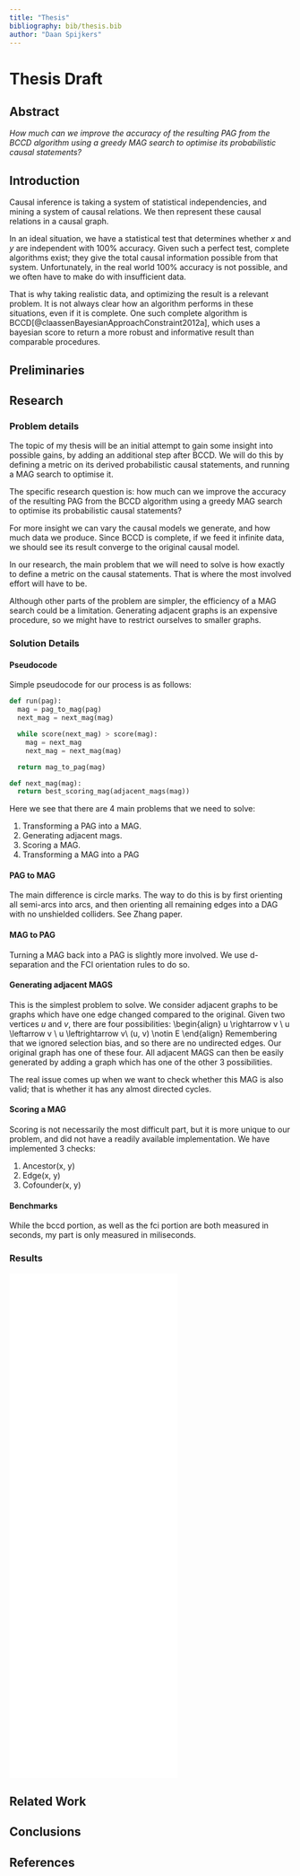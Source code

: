 ```yaml
---
title: "Thesis"
bibliography: bib/thesis.bib
author: "Daan Spijkers"
---
```


# Thesis Draft

## Abstract
*How much can we improve the accuracy of the resulting PAG from the BCCD
algorithm using a greedy MAG search to optimise its probabilistic causal
statements?*

## Introduction
Causal inference is taking a system of statistical independencies, and
mining a system of causal relations. We then represent these causal
relations in a causal graph.

In an ideal situation, we have a statistical test that determines
whether $x$ and $y$ are independent with 100\% accuracy. Given such a
perfect test, complete algorithms exist; they give the total causal
information possible from that system. Unfortunately, in the real world
100\% accuracy is not possible, and we often have to make do with
insufficient data.

That is why taking realistic data, and optimizing the result is a relevant
problem. It is not always clear how an algorithm performs in these
situations, even if it is complete. One such complete algorithm is
BCCD[@claassenBayesianApproachConstraint2012a], which uses a bayesian
score to return a more robust and informative result than comparable
procedures.

## Preliminaries

## Research

### Problem details
The topic of my thesis will be an initial attempt to gain some insight
into possible gains, by adding an additional step after BCCD. We will do
this by defining a metric on its derived probabilistic causal statements,
and running a MAG search to optimise it.

The specific research question is: how much can we improve the accuracy of
the resulting PAG from the BCCD algorithm using a greedy MAG search
to optimise its probabilistic causal statements?

For more insight we can vary the causal models we generate, and how much
data we produce. Since BCCD is complete, if we feed it infinite data, we
should see its result converge to the original causal model.

In our research, the main problem that we will need to solve is how
exactly to define a metric on the causal statements. That is where the most
involved effort will have to be.

Although other parts of the problem are simpler, the efficiency of a MAG
search could be a limitation. Generating adjacent graphs is an
expensive procedure, so we might have to restrict ourselves to smaller
graphs.

### Solution Details

#### Pseudocode
Simple pseudocode for our process is as follows:

~~~ python
def run(pag):
  mag = pag_to_mag(pag)
  next_mag = next_mag(mag)

  while score(next_mag) > score(mag):
    mag = next_mag
    next_mag = next_mag(mag)

  return mag_to_pag(mag)

def next_mag(mag):
  return best_scoring_mag(adjacent_mags(mag))
~~~

Here we see that there are 4 main problems that we need to solve:

  1. Transforming a PAG into a MAG.
  2. Generating adjacent mags.
  3. Scoring a MAG.
  4. Transforming a MAG into a PAG

#### PAG to MAG
The main difference is circle marks. The way to do this is by first
orienting all semi-arcs into arcs, and then orienting all remaining edges
into a DAG with no unshielded colliders. See Zhang paper.

#### MAG to PAG
Turning a MAG back into a PAG is slightly more involved. We use
d-separation and the FCI orientation rules to do so.

#### Generating adjacent MAGS
This is the simplest problem to solve. We consider adjacent graphs to be
graphs which have one edge changed compared to the original. Given two
vertices $u$ and $v$, there are four possibilities:
\begin{align}
  u \rightarrow v \\
  u \leftarrow v \\
  u \leftrightarrow v\\
  (u, v) \notin E
\end{align}
Remembering that we ignored selection bias, and so there are no undirected
edges. Our original graph has one of these four. All adjacent MAGS can
then be easily generated by adding a graph which has one of the other 3
possibilities.

The real issue comes up when we want to check whether this MAG is also
valid; that is whether it has any almost directed cycles.

#### Scoring a MAG
Scoring is not necessarily the most difficult part, but it is more
unique to our problem, and did not have a readily available
implementation. We have implemented 3 checks:

  1. Ancestor(x, y)
  2. Edge(x, y)
  3. Cofounder(x, y)

#### Benchmarks
While the bccd portion, as well as the fci portion are both measured in
seconds, my part is only measured in miliseconds.

### Results

![nodes pag](./lib/nodes_pag.pdf)
![nodes causal](./lib/nodes_causal.pdf)
![skel pag](./lib/skel_pag.pdf)
![skel causal](./lib/skel_causal.pdf)
![sparsity pag](./lib/sparsity_pag.pdf)
![sparsity causal](./lib/sparsity_causal.pdf)

## Related Work

## Conclusions

## References
